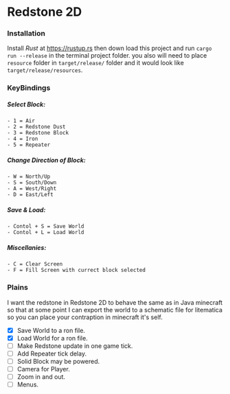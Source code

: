 # Redstone 2D

### Installation

Install *Rust* at https://rustup.rs then down load this project and run `cargo run --release` in the terminal project folder.
you also will need to place `resource` folder in `target/release/` folder and it would look like `target/release/resources`.

### KeyBindings

##### Select Block:
    - 1 = Air
    - 2 = Redstone Dust
    - 3 = Redstone Block
    - 4 = Iron
    - 5 = Repeater

##### Change Direction of Block:
    - W = North/Up
    - S = South/Down
    - A = West/Right
    - D = East/Left

##### Save & Load:
    - Contol + S = Save World
    - Contol + L = Load World

##### Miscellanies:
    - C = Clear Screen
    - F = Fill Screen with currect block selected


### Plains

I want the redstone in Redstone 2D to behave the same as in Java minecraft so that at some point I can export the world
to a schematic file for litematica so you can place your contraption in minecraft it's self.

- [x] Save World to a ron file.
- [x] Load World for a ron file.
- [ ] Make Redstone update in one game tick.
- [ ] Add Repeater tick delay.
- [ ] Solid Block may be powered.
- [ ] Camera for Player.
- [ ] Zoom in and out.
- [ ] Menus.
